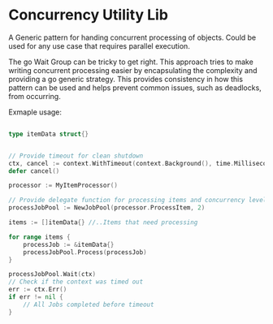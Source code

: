 # Concurrency Utility Lib

A Generic pattern for handing concurrent processing of objects.
Could be used for any use case that requires parallel execution.

The go Wait Group can be tricky to get right.  This approach tries to
make writing concurrent processing easier by encapsulating the complexity
and providing a go generic strategy.  This provides consistency in how this pattern
can be used and helps prevent common issues, such as deadlocks, from occurring.

Exmaple usage:

```go

type itemData struct{}


// Provide timeout for clean shutdown
ctx, cancel := context.WithTimeout(context.Background(), time.Millisecond*100)
defer cancel()

processor := MyItemProcessor()

// Provide delegate function for processing items and concurrency level
processJobPool := NewJobPool(processor.ProcessItem, 2)

items := []itemData{} //..Items that need processing

for range items {
    processJob := &itemData{}
    processJobPool.Process(processJob)
}

processJobPool.Wait(ctx)
// Check if the context was timed out
err := ctx.Err()
if err != nil {
    // All Jobs completed before timeout
}


```
